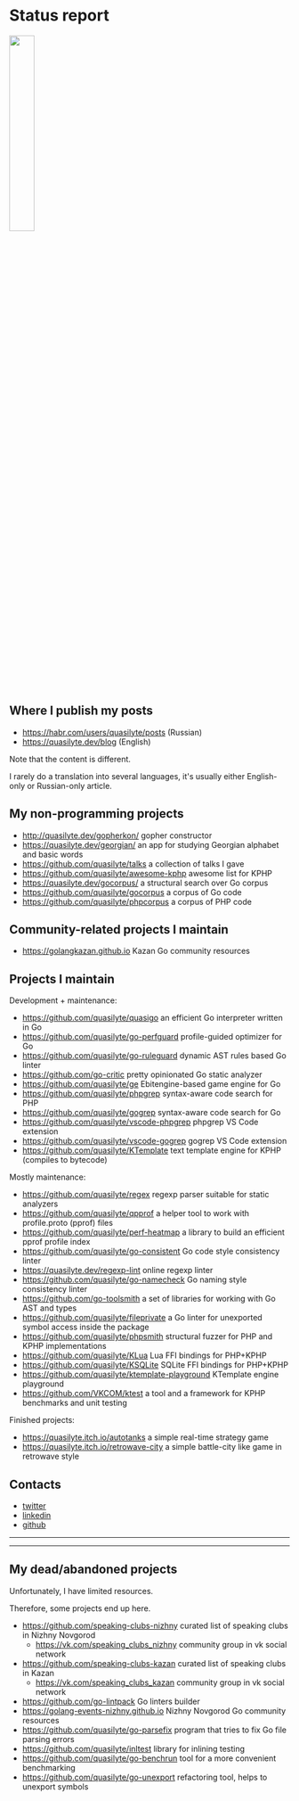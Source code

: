 # Status report

<img src="https://images-wixmp-ed30a86b8c4ca887773594c2.wixmp.com/intermediary/f/c7d894cb-8d37-4495-a454-89c868b12375/dcwhshf-506c73c7-55d6-402f-ae94-03f2d98ec36a.jpg" width="30%" height="30%">

## Where I publish my posts

* <https://habr.com/users/quasilyte/posts> (Russian)
* <https://quasilyte.dev/blog> (English)

Note that the content is different.

I rarely do a translation into several languages, it's usually either English-only or Russian-only article.

## My non-programming projects

* <http://quasilyte.dev/gopherkon/> gopher constructor
* <https://quasilyte.dev/georgian/> an app for studying Georgian alphabet and basic words
* <https://github.com/quasilyte/talks> a collection of talks I gave
* <https://github.com/quasilyte/awesome-kphp> awesome list for KPHP
* <https://quasilyte.dev/gocorpus/> a structural search over Go corpus
* <https://github.com/quasilyte/gocorpus> a corpus of Go code
* <https://github.com/quasilyte/phpcorpus> a corpus of PHP code

## Community-related projects I maintain

* <https://golangkazan.github.io> Kazan Go community resources

## Projects I maintain

Development + maintenance:

* <https://github.com/quasilyte/quasigo> an efficient Go interpreter written in Go
* <https://github.com/quasilyte/go-perfguard> profile-guided optimizer for Go
* <https://github.com/quasilyte/go-ruleguard> dynamic AST rules based Go linter
* <https://github.com/go-critic> pretty opinionated Go static analyzer
* <https://github.com/quasilyte/ge> Ebitengine-based game engine for Go 
* <https://github.com/quasilyte/phpgrep> syntax-aware code search for PHP
* <https://github.com/quasilyte/gogrep> syntax-aware code search for Go
* <https://github.com/quasilyte/vscode-phpgrep> phpgrep VS Code extension
* <https://github.com/quasilyte/vscode-gogrep> gogrep VS Code extension
* <https://github.com/quasilyte/KTemplate> text template engine for KPHP (compiles to bytecode)

Mostly maintenance:

* <https://github.com/quasilyte/regex> regexp parser suitable for static analyzers
* <https://github.com/quasilyte/qpprof> a helper tool to work with profile.proto (pprof) files
* <https://github.com/quasilyte/perf-heatmap> a library to build an efficient pprof profile index 
* <https://github.com/quasilyte/go-consistent> Go code style consistency linter
* <https://quasilyte.dev/regexp-lint> online regexp linter
* <https://github.com/quasilyte/go-namecheck> Go naming style consistency linter
* <https://github.com/go-toolsmith> a set of libraries for working with Go AST and types
* <https://github.com/quasilyte/fileprivate> a Go linter for unexported symbol access inside the package
* <https://github.com/quasilyte/phpsmith> structural fuzzer for PHP and KPHP implementations
* <https://github.com/quasilyte/KLua> Lua FFI bindings for PHP+KPHP
* <https://github.com/quasilyte/KSQLite> SQLite FFI bindings for PHP+KPHP
* <https://github.com/quasilyte/ktemplate-playground> KTemplate engine playground
* <https://github.com/VKCOM/ktest> a tool and a framework for KPHP benchmarks and unit testing

Finished projects:

* <https://quasilyte.itch.io/autotanks> a simple real-time strategy game
* <https://quasilyte.itch.io/retrowave-city> a simple battle-city like game in retrowave style

## Contacts

* [twitter](https://twitter.com/quasilyte)
* [linkedin](https://www.linkedin.com/in/quasilyte)
* [github](https://github.com/quasilyte)

<hr><hr>

## My dead/abandoned projects

Unfortunately, I have limited resources.

Therefore, some projects end up here.

* <https://github.com/speaking-clubs-nizhny> curated list of speaking clubs in Nizhny Novgorod
  * <https://vk.com/speaking_clubs_nizhny> community group in vk social network
* <https://github.com/speaking-clubs-kazan> curated list of speaking clubs in Kazan
  * <https://vk.com/speaking_clubs_kazan> community group in vk social network
* <https://github.com/go-lintpack> Go linters builder
* <https://golang-events-nizhny.github.io> Nizhny Novgorod Go community resources
* <https://github.com/quasilyte/go-parsefix> program that tries to fix Go file parsing errors
* <https://github.com/quasilyte/inltest> library for inlining testing
* <https://github.com/quasilyte/go-benchrun> tool for a more convenient benchmarking
* <https://github.com/quasilyte/go-unexport> refactoring tool, helps to unexport symbols
